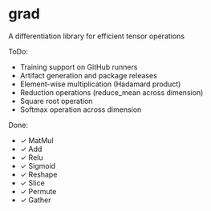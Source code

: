 # grad
A differentiation library for efficient tensor operations

ToDo:
- Training support on GitHub runners
- Artifact generation and package releases
- Element-wise multiplication (Hadamard product)
- Reduction operations (reduce_mean across dimension)
- Square root operation
- Softmax operation across dimension

Done:
- ✓ MatMul
- ✓ Add
- ✓ Relu
- ✓ Sigmoid
- ✓ Reshape
- ✓ Slice
- ✓ Permute
- ✓ Gather